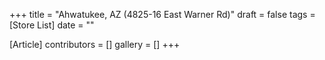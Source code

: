 +++
title = "Ahwatukee, AZ (4825-16 East Warner Rd)"
draft = false
tags = [Store List]
date = ""

[Article]
contributors = []
gallery = []
+++